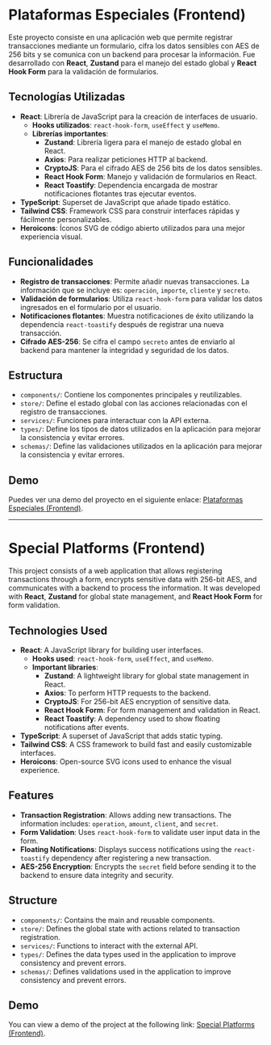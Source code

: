 # Plataformas Especiales (Frontend)

Este proyecto consiste en una aplicación web que permite registrar transacciones mediante un formulario, cifra los datos sensibles con AES de 256 bits y se comunica con un backend para procesar la información. Fue desarrollado con **React**, **Zustand** para el manejo del estado global y **React Hook Form** para la validación de formularios.

## Tecnologías Utilizadas

- **React**: Librería de JavaScript para la creación de interfaces de usuario.
  - **Hooks utilizados**: `react-hook-form`, `useEffect` y `useMemo`.
  - **Librerías importantes**:
    - **Zustand**: Librería ligera para el manejo de estado global en React.
    - **Axios**: Para realizar peticiones HTTP al backend.
    - **CryptoJS**: Para el cifrado AES de 256 bits de los datos sensibles.
    - **React Hook Form**: Manejo y validación de formularios en React.
    - **React Toastify**: Dependencia encargada de mostrar notificaciones flotantes tras ejecutar eventos.
- **TypeScript**: Superset de JavaScript que añade tipado estático.
- **Tailwind CSS**: Framework CSS para construir interfaces rápidas y fácilmente personalizables.
- **Heroicons**: Íconos SVG de código abierto utilizados para una mejor experiencia visual.

## Funcionalidades

- **Registro de transacciones**: Permite añadir nuevas transacciones. La información que se incluye es: `operación`, `importe`, `cliente` y `secreto`.
- **Validación de formularios**: Utiliza `react-hook-form` para validar los datos ingresados en el formulario por el usuario.
- **Notificaciones flotantes**: Muestra notificaciones de éxito utilizando la dependencia `react-toastify` después de registrar una nueva transacción.
- **Cifrado AES-256**: Se cifra el campo `secreto` antes de enviarlo al backend para mantener la integridad y seguridad de los datos.

## Estructura

- `components/`: Contiene los componentes principales y reutilizables.
- `store/`: Define el estado global con las acciones relacionadas con el registro de transacciones.
- `services/`: Funciones para interactuar con la API externa.
- `types/`: Define los tipos de datos utilizados en la aplicación para mejorar la consistencia y evitar errores.
- `schemas/`: Define las validaciones utilizados en la aplicación para mejorar la consistencia y evitar errores.

## Demo

Puedes ver una demo del proyecto en el siguiente enlace: [Plataformas Especiales (Frontend)](url).

---

# Special Platforms (Frontend)

This project consists of a web application that allows registering transactions through a form, encrypts sensitive data with 256-bit AES, and communicates with a backend to process the information. It was developed with **React**, **Zustand** for global state management, and **React Hook Form** for form validation.

## Technologies Used

- **React**: A JavaScript library for building user interfaces.
  - **Hooks used**: `react-hook-form`, `useEffect`, and `useMemo`.
  - **Important libraries**:
    - **Zustand**: A lightweight library for global state management in React.
    - **Axios**: To perform HTTP requests to the backend.
    - **CryptoJS**: For 256-bit AES encryption of sensitive data.
    - **React Hook Form**: For form management and validation in React.
    - **React Toastify**: A dependency used to show floating notifications after events.
- **TypeScript**: A superset of JavaScript that adds static typing.
- **Tailwind CSS**: A CSS framework to build fast and easily customizable interfaces.
- **Heroicons**: Open-source SVG icons used to enhance the visual experience.

## Features

- **Transaction Registration**: Allows adding new transactions. The information includes: `operation`, `amount`, `client`, and `secret`.
- **Form Validation**: Uses `react-hook-form` to validate user input data in the form.
- **Floating Notifications**: Displays success notifications using the `react-toastify` dependency after registering a new transaction.
- **AES-256 Encryption**: Encrypts the `secret` field before sending it to the backend to ensure data integrity and security.

## Structure

- `components/`: Contains the main and reusable components.
- `store/`: Defines the global state with actions related to transaction registration.
- `services/`: Functions to interact with the external API.
- `types/`: Defines the data types used in the application to improve consistency and prevent errors.
- `schemas/`: Defines validations used in the application to improve consistency and prevent errors.

## Demo

You can view a demo of the project at the following link: [Special Platforms (Frontend)](url).
